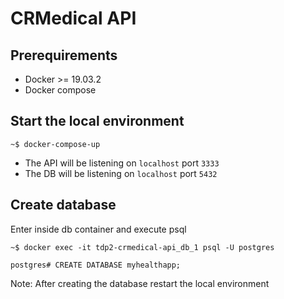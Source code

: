 # CRMedical API

## Prerequirements
 * Docker >= 19.03.2
 * Docker compose 

## Start the local environment
```
~$ docker-compose-up
```
* The API will be listening on `localhost` port `3333`
* The DB will be listening on `localhost` port `5432`

## Create database
Enter inside db container and execute psql
```
~$ docker exec -it tdp2-crmedical-api_db_1 psql -U postgres
```
```
postgres# CREATE DATABASE myhealthapp;
```

Note: After creating the database restart the local environment


